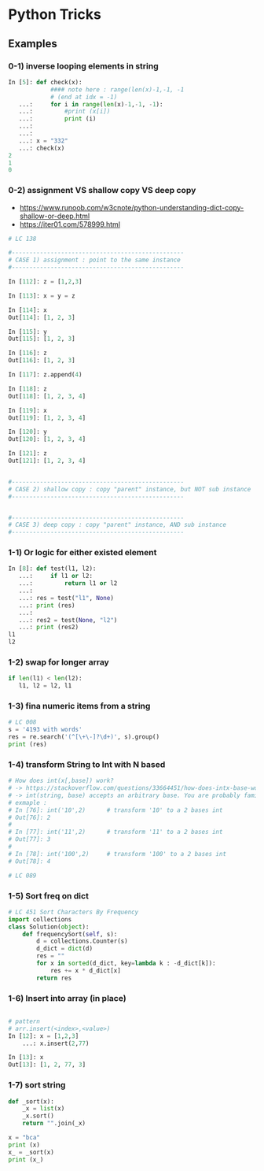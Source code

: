 # Python Tricks

## Examples

### 0-1) inverse looping elements in string
```python
In [5]: def check(x):
            #### note here : range(len(x)-1,-1, -1
            # (end at idx = -1)
   ...:     for i in range(len(x)-1,-1, -1):
   ...:         #print (x[i])
   ...:         print (i)
   ...:
   ...:
   ...: x = "332"
   ...: check(x)
2
1
0
```

### 0-2) assignment VS shallow copy VS deep copy
- https://www.runoob.com/w3cnote/python-understanding-dict-copy-shallow-or-deep.html
- https://iter01.com/578999.html
```python
# LC 138

#-------------------------------------------------
# CASE 1) assignment : point to the same instance
#-------------------------------------------------

In [112]: z = [1,2,3]

In [113]: x = y = z

In [114]: x
Out[114]: [1, 2, 3]

In [115]: y
Out[115]: [1, 2, 3]

In [116]: z
Out[116]: [1, 2, 3]

In [117]: z.append(4)

In [118]: z
Out[118]: [1, 2, 3, 4]

In [119]: x
Out[119]: [1, 2, 3, 4]

In [120]: y
Out[120]: [1, 2, 3, 4]

In [121]: z
Out[121]: [1, 2, 3, 4]


#-------------------------------------------------
# CASE 2) shallow copy : copy "parent" instance, but NOT sub instance
#-------------------------------------------------


#-------------------------------------------------
# CASE 3) deep copy : copy "parent" instance, AND sub instance
#-------------------------------------------------
```

### 1-1) Or logic for either existed element
```python
In [8]: def test(l1, l2):
   ...:     if l1 or l2:
   ...:         return l1 or l2
   ...:
   ...: res = test("l1", None)
   ...: print (res)
   ...:
   ...: res2 = test(None, "l2")
   ...: print (res2)
l1
l2
```

### 1-2) swap for longer array
```python
if len(l1) < len(l2):
   l1, l2 = l2, l1
```

### 1-3) fina numeric items from a string
```python
# LC 008
s = '4193 with words'
res = re.search('(^[\+\-]?\d+)', s).group()
print (res)
```

### 1-4) transform String to Int with N based
```python
# How does int(x[,base]) work?
# -> https://stackoverflow.com/questions/33664451/how-does-intx-base-work
# -> int(string, base) accepts an arbitrary base. You are probably familiar with binary and hexadecimal, and perhaps octal; these are just ways of noting an integer number in different bases:
# exmaple :
# In [76]: int('10',2)      # transform '10' to a 2 bases int                                                 
# Out[76]: 2
#
# In [77]: int('11',2)      # transform '11' to a 2 bases int                                                      
# Out[77]: 3
#
# In [78]: int('100',2)     # transform '100' to a 2 bases int                                                       
# Out[78]: 4

# LC 089
```

### 1-5) Sort freq on dict
```python
# LC 451 Sort Characters By Frequency
import collections
class Solution(object):
    def frequencySort(self, s):
        d = collections.Counter(s)
        d_dict = dict(d)
        res = ""
        for x in sorted(d_dict, key=lambda k : -d_dict[k]):
            res += x * d_dict[x]
        return res
```

### 1-6) Insert into array (in place)
```python

# pattern
# arr.insert(<index>,<value>)
In [12]: x = [1,2,3]
    ...: x.insert(2,77)

In [13]: x
Out[13]: [1, 2, 77, 3]
```

### 1-7) sort string
```python
def _sort(x):
    _x = list(x)
    _x.sort()
    return "".join(_x)

x = "bca"
print (x)
x_ = _sort(x)
print (x_)
```